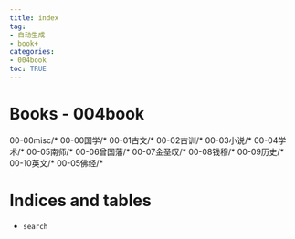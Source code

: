 ```yaml
---
title: index
tag: 
- 自动生成
- book+
categories:
- 004book
toc: TRUE
---
```

<h1 id="books---004book">Books - 004book</h1>
<div class="toctree" data-maxdepth="1" data-caption="目录" data-glob="">
<p>00-00misc/* 00-00国学/* 00-01古文/* 00-02古训/* 00-03小说/* 00-04学术/* 00-05南师/* 00-06曾国藩/* 00-07金圣叹/* 00-08钱穆/* 00-09历史/* 00-10英文/* 00-05佛经/*</p>
</div>
<h1 id="indices-and-tables">Indices and tables</h1>
<ul>
<li><code class="interpreted-text" role="ref">search</code></li>
</ul>
